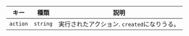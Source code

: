 | キー       | 種類       | 説明                          |
| -------- | -------- | --------------------------- |
| `action` | `string` | 実行されたアクション. `created`になりうる。 |
